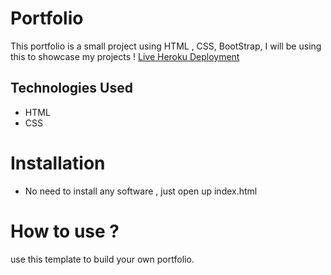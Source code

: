 # Portfolio
This portfolio is a small project using HTML , CSS, BootStrap, I will be using this to showcase my projects !
[Live Heroku Deployment](https://i-gemechu.herokuapp.com/)
## Technologies Used
- HTML
- CSS
# Installation
- No need to install any software , just open up index.html
# How to use ?
use this template to build your own portfolio.